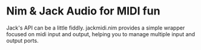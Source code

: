 # Nim & Jack Audio for MIDI fun

Jack's API can be a little fiddly.  jackmidi.nim provides a simple wrapper
focused on midi input and output, helping you to manage multiple input and
output ports.
